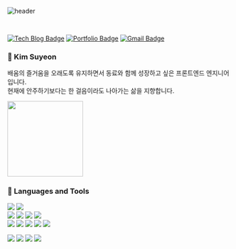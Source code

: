 
![header](https://capsule-render.vercel.app/api?type=wave&color=auto&height=150&section=header&text=SuyeonKim%20&fontSize=90&animation=fadeIn)

</br>
<div aling="center"> 
  
[![Tech Blog Badge](https://img.shields.io/badge/Tech-Link717's_Blog-brightgreen)](https://velog.io/@link717)
[![Portfolio Badge](https://img.shields.io/badge/Portfolio-Notion-lightgrey)]()
[![Gmail Badge](https://img.shields.io/badge/-Gmail-d14836?style=flat-square&logo=Gmail&logoColor=white&link=mailto:ksy95433@gmail.com)](mailto:ksy95433@gmail.com)
</div> 

<h3>🌼 Kim Suyeon</h3>

<p>배움의 즐거움을 오래도록 유지하면서 동료와 함께 성장하고 싶은 프론트엔드 엔지니어입니다.
</br>현재에 안주하기보다는 한 걸음이라도 나아가는 삶을 지향합니다.</p>


<img src="https://github-readme-stats.vercel.app/api?username=Link717&show_icons=true" height=170 />

<h3>🌼 Languages and Tools</h3>  


<img src="https://img.shields.io/badge/TypeScript-3178C6?logo=TypeScript&logoColor=white" />&nbsp;<img src="https://img.shields.io/badge/JavaScript-F7DF1E?logo=JavaScript&logoColor=black" />
<br>
<img src="https://img.shields.io/badge/React-61DAFB?logo=React&logoColor=black" />&nbsp;<img src="https://img.shields.io/badge/Next.js-000000?logo=Next.js&logoColor=white" />&nbsp;<img src="https://img.shields.io/badge/GraphQL-E10098?logo=GraphQL&logoColor=white" />&nbsp;<img src="https://img.shields.io/badge/Apollo GraphQL-311C87?logo=Apollo GraphQL&logoColor=white" />
<br>
<img src="https://img.shields.io/badge/Tailwind CSS-06B6D4?logo=Tailwind CSS&logoColor=white" />&nbsp;<img src="https://img.shields.io/badge/StyledComponents-DB7093?logo=styled-components&logoColor=white" />&nbsp;<img src="https://img.shields.io/badge/Sass-CC6699?logo=Sass&logoColor=white" />&nbsp;<img src="https://img.shields.io/badge/CSS3-1572B6?logo=CSS3&logoColor=white" />&nbsp;<img src="https://img.shields.io/badge/HTML5-E34F26?logo=HTML5&logoColor=white" />


<img src="https://img.shields.io/badge/Vue.js-4FC08D?logo=Vue.js&logoColor=white" />&nbsp;<img src="https://img.shields.io/badge/Dart-0175C2?logo=Dart&logoColor=white" />&nbsp;<img src="https://img.shields.io/badge/Flutter-02569B?logo=Flutter&logoColor=white" />&nbsp;<img src="https://img.shields.io/badge/Redux-764ABC?logo=Redux&logoColor=black" />

</br>

<!--![footer](https://capsule-render.vercel.app/api?type=wave&color=auto&height=120&section=footer&text=&fontSize=90)-->

<!--
**Link717/Link717** is a ✨ _special_ ✨ repository because its `README.md` (this file) appears on your GitHub profile.

Here are some ideas to get you started:

- 🔭 I’m currently working on ...
- 🌱 I’m currently learning ...
- 👯 I’m looking to collaborate on ...
- 🤔 I’m looking for help with ...
- 💬 Ask me about ...
- 📫 How to reach me: ...
- 😄 Pronouns: ...
- ⚡ Fun fact: ...
-->
